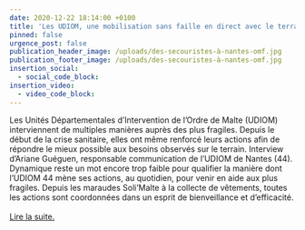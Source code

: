 ```yaml
---
date: 2020-12-22 18:14:00 +0100
title: 'Les UDIOM, une mobilisation sans faille en direct avec le terrain'
pinned: false
urgence_post: false
publication_header_image: /uploads/des-secouristes-à-nantes-omf.jpg
publication_footer_image: /uploads/des-secouristes-à-nantes-omf.jpg
insertion_social:
  - social_code_block:
insertion_video:
  - video_code_block:
---
```


Les Unités Départementales d’Intervention de l’Ordre de Malte (UDIOM) interviennent de multiples mani&egrave;res aupr&egrave;s des plus fragiles. Depuis le début de la crise sanitaire, elles ont m&ecirc;me renforcé leurs actions afin de répondre le mieux possible aux besoins observés sur le terrain. Interview d’Ariane Guéguen, responsable communication de l’UDIOM de Nantes (44).<br>Dynamique reste un mot encore trop faible pour qualifier la mani&egrave;re dont l’UDIOM 44 m&egrave;ne ses actions, au quotidien, pour venir en aide aux plus fragiles. Depuis les maraudes Soli’Malte &agrave; la collecte de v&ecirc;tements, toutes les actions sont coordonnées dans un esprit de bienveillance et d’efficacité.<br><br>[Lire la suite.](https://www.ordredemaltefrance.org/actualites/solidarite/nantes-les-secouristes-benevoles-acteurs-essentiels-de-la-lutte-contre-le-covid-19)
